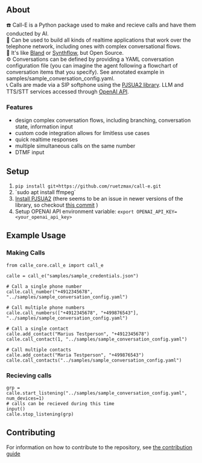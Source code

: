 ## About
☎️ Call-E is a Python package used to make and recieve calls and have them conducted by AI.  
🔧 Can be used to build all kinds of realtime applications that work over the telephone network, including ones with complex conversational flows.  
📖 It's like [Bland](https://www.bland.ai/) or [Synthflow](https://synthflow.ai/), but Open Source.  
⚙️ Conversations can be defined by providing a YAML conversation configuration file (you can imagine the agent following a flowchart of conversation items that you specify). See annotated example in samples/sample_conversation_config.yaml.  
📞 Calls are made via a SIP softphone using the [PJSUA2 library](https://docs.pjsip.org/en/latest/pjsua2/intro.html). LLM and TTS/STT services accessed through [OpenAI API](https://platform.openai.com/docs/overview). 

### Features
-    design complex conversation flows, including branching, conversation state, information input
-    custom code integration allows for limitless use cases
-    quick realtime responses
-    multiple simultaneous calls on the same number
-    DTMF input

## Setup
1. `pip install git+https://github.com/ruetzmax/call-e.git`
2. ´sudo apt install ffmpeg´
3. [Install PJSUA2](https://docs.pjsip.org/en/latest/pjsua2/building.html) (there seems to be an issue in newer versions of the library, so checkout [this commit](https://github.com/pjsip/pjproject/commit/f5d890aa3463a096d7110ae935c67d6249d2f662) )
4. Setup OPENAI API environment variable: `export OPENAI_API_KEY=<your_openai_api_key>`      

## Example Usage
### Making Calls

    from calle_core.call_e import call_e

    calle = call_e("samples/sample_credentials.json")

    # Call a single phone number
    calle.call_number("+4912345678", "../samples/sample_conversation_config.yaml")

    # Call multiple phone numbers
    calle.call_numbers(["+4912345678", "+499876543"], "../samples/sample_conversation_config.yaml")

    # Call a single contact
    calle.add_contact("Marius Testperson", "+4912345678")
    calle.call_contact(1, "../samples/sample_conversation_config.yaml")

    # Call multiple contacts
    calle.add_contact("Maria Testperson", "+499876543")
    calle.call_contacts("../samples/sample_conversation_config.yaml")


### Recieving calls
    grp = calle.start_listening("../samples/sample_conversation_config.yaml", num_devices=1)
    # calls can be recieved during this time
    input()
    calle.stop_listening(grp)

## Contributing
For information on how to contribute to the repository, see [the contribution guide](CONTRIBUTING.md)
